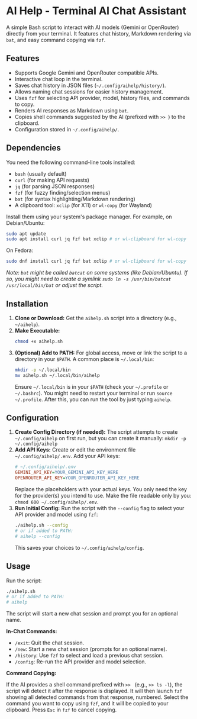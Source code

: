 # AI Help - Terminal AI Chat Assistant

A simple Bash script to interact with AI models (Gemini or OpenRouter) directly from your terminal. It features chat history, Markdown rendering via `bat`, and easy command copying via `fzf`.

## Features

*   Supports Google Gemini and OpenRouter compatible APIs.
*   Interactive chat loop in the terminal.
*   Saves chat history in JSON files (`~/.config/aihelp/history/`).
*   Allows naming chat sessions for easier history management.
*   Uses `fzf` for selecting API provider, model, history files, and commands to copy.
*   Renders AI responses as Markdown using `bat`.
*   Copies shell commands suggested by the AI (prefixed with `>> `) to the clipboard.
*   Configuration stored in `~/.config/aihelp/`.

## Dependencies

You need the following command-line tools installed:

*   `bash` (usually default)
*   `curl` (for making API requests)
*   `jq` (for parsing JSON responses)
*   `fzf` (for fuzzy finding/selection menus)
*   `bat` (for syntax highlighting/Markdown rendering)
*   A clipboard tool: `xclip` (for X11) or `wl-copy` (for Wayland)

Install them using your system's package manager. For example, on Debian/Ubuntu:
```bash
sudo apt update
sudo apt install curl jq fzf bat xclip # or wl-clipboard for wl-copy
```
On Fedora:
```bash
sudo dnf install curl jq fzf bat xclip # or wl-clipboard for wl-copy
```
*Note: `bat` might be called `batcat` on some systems (like Debian/Ubuntu). If so, you might need to create a symlink `sudo ln -s /usr/bin/batcat /usr/local/bin/bat` or adjust the script.*

## Installation

1.  **Clone or Download:** Get the `aihelp.sh` script into a directory (e.g., `~/aihelp`).
2.  **Make Executable:**
    ```bash
    chmod +x aihelp.sh
    ```
3.  **(Optional) Add to PATH:** For global access, move or link the script to a directory in your `$PATH`. A common place is `~/.local/bin`:
    ```bash
    mkdir -p ~/.local/bin
    mv aihelp.sh ~/.local/bin/aihelp
    ```
    Ensure `~/.local/bin` is in your `$PATH` (check your `~/.profile` or `~/.bashrc`). You might need to restart your terminal or run `source ~/.profile`. After this, you can run the tool by just typing `aihelp`.

## Configuration

1.  **Create Config Directory (if needed):** The script attempts to create `~/.config/aihelp` on first run, but you can create it manually: `mkdir -p ~/.config/aihelp`
2.  **Add API Keys:** Create or edit the environment file `~/.config/aihelp/.env`. Add your API keys:
    ```ini
    # ~/.config/aihelp/.env
    GEMINI_API_KEY=YOUR_GEMINI_API_KEY_HERE
    OPENROUTER_API_KEY=YOUR_OPENROUTER_API_KEY_HERE
    ```
    Replace the placeholders with your actual keys. You only need the key for the provider(s) you intend to use. Make the file readable only by you: `chmod 600 ~/.config/aihelp/.env`.
3.  **Run Initial Config:** Run the script with the `--config` flag to select your API provider and model using `fzf`:
    ```bash
    ./aihelp.sh --config
    # or if added to PATH:
    # aihelp --config
    ```
    This saves your choices to `~/.config/aihelp/config`.

## Usage

Run the script:
```bash
./aihelp.sh
# or if added to PATH:
# aihelp
```

The script will start a new chat session and prompt you for an optional name.

**In-Chat Commands:**

*   `/exit`: Quit the chat session.
*   `/new`: Start a new chat session (prompts for an optional name).
*   `/history`: Use `fzf` to select and load a previous chat session.
*   `/config`: Re-run the API provider and model selection.

**Command Copying:**

If the AI provides a shell command prefixed with `>> ` (e.g., `>> ls -l`), the script will detect it after the response is displayed. It will then launch `fzf` showing all detected commands from that response, numbered. Select the command you want to copy using `fzf`, and it will be copied to your clipboard. Press `Esc` in `fzf` to cancel copying.
